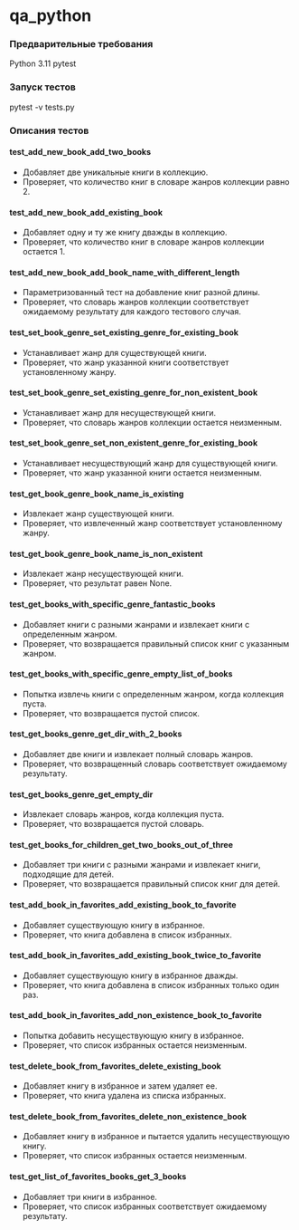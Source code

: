 # qa_python
### Предварительные требования
Python 3.11
pytest

### Запуск тестов
pytest -v tests.py 

### Описания тестов
#### test_add_new_book_add_two_books
* Добавляет две уникальные книги в коллекцию.
* Проверяет, что количество книг в словаре жанров коллекции равно 2.

#### test_add_new_book_add_existing_book
* Добавляет одну и ту же книгу дважды в коллекцию.
* Проверяет, что количество книг в словаре жанров коллекции остается 1.

#### test_add_new_book_add_book_name_with_different_length
* Параметризованный тест на добавление книг разной длины.
* Проверяет, что словарь жанров коллекции соответствует ожидаемому результату для каждого тестового случая.

#### test_set_book_genre_set_existing_genre_for_existing_book
* Устанавливает жанр для существующей книги.
* Проверяет, что жанр указанной книги соответствует установленному жанру.

#### test_set_book_genre_set_existing_genre_for_non_existent_book
* Устанавливает жанр для несуществующей книги.
* Проверяет, что словарь жанров коллекции остается неизменным.

#### test_set_book_genre_set_non_existent_genre_for_existing_book
* Устанавливает несуществующий жанр для существующей книги.
* Проверяет, что жанр указанной книги остается неизменным.

#### test_get_book_genre_book_name_is_existing
* Извлекает жанр существующей книги.
* Проверяет, что извлеченный жанр соответствует установленному жанру.

#### test_get_book_genre_book_name_is_non_existent
* Извлекает жанр несуществующей книги.
* Проверяет, что результат равен None.

#### test_get_books_with_specific_genre_fantastic_books
* Добавляет книги с разными жанрами и извлекает книги с определенным жанром.
* Проверяет, что возвращается правильный список книг с указанным жанром.

#### test_get_books_with_specific_genre_empty_list_of_books
* Попытка извлечь книги с определенным жанром, когда коллекция пуста.
* Проверяет, что возвращается пустой список.

#### test_get_books_genre_get_dir_with_2_books
* Добавляет две книги и извлекает полный словарь жанров.
* Проверяет, что возвращенный словарь соответствует ожидаемому результату.

#### test_get_books_genre_get_empty_dir
* Извлекает словарь жанров, когда коллекция пуста.
* Проверяет, что возвращается пустой словарь.

#### test_get_books_for_children_get_two_books_out_of_three
* Добавляет три книги с разными жанрами и извлекает книги, подходящие для детей.
* Проверяет, что возвращается правильный список книг для детей.

#### test_add_book_in_favorites_add_existing_book_to_favorite
* Добавляет существующую книгу в избранное.
* Проверяет, что книга добавлена в список избранных.

#### test_add_book_in_favorites_add_existing_book_twice_to_favorite
* Добавляет существующую книгу в избранное дважды.
* Проверяет, что книга добавлена в список избранных только один раз.

#### test_add_book_in_favorites_add_non_existence_book_to_favorite
* Попытка добавить несуществующую книгу в избранное.
* Проверяет, что список избранных остается неизменным.

#### test_delete_book_from_favorites_delete_existing_book
* Добавляет книгу в избранное и затем удаляет ее.
* Проверяет, что книга удалена из списка избранных.

#### test_delete_book_from_favorites_delete_non_existence_book
* Добавляет книгу в избранное и пытается удалить несуществующую книгу.
* Проверяет, что список избранных остается неизменным.

#### test_get_list_of_favorites_books_get_3_books
* Добавляет три книги в избранное.
* Проверяет, что список избранных соответствует ожидаемому результату.